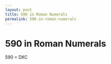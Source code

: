 ```yaml
---
layout: post
title: 590 in Roman Numerals
permalink: 590-in-roman-numerals
---
```


# 590 in Roman Numerals

590 = DXC
